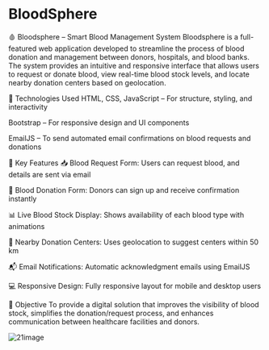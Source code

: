 # BloodSphere
🩸 Bloodsphere – Smart Blood Management System
Bloodsphere is a full-featured web application developed to streamline the process of blood donation and management between donors, hospitals, and blood banks. The system provides an intuitive and responsive interface that allows users to request or donate blood, view real-time blood stock levels, and locate nearby donation centers based on geolocation.

🔧 Technologies Used
HTML, CSS, JavaScript – For structure, styling, and interactivity

Bootstrap – For responsive design and UI components

EmailJS – To send automated email confirmations on blood requests and donations

🌟 Key Features
📥 Blood Request Form: Users can request blood, and details are sent via email

💉 Blood Donation Form: Donors can sign up and receive confirmation instantly

📊 Live Blood Stock Display: Shows availability of each blood type with animations

📍 Nearby Donation Centers: Uses geolocation to suggest centers within 50 km

📬 Email Notifications: Automatic acknowledgment emails using EmailJS

💻 Responsive Design: Fully responsive layout for mobile and desktop users

🎯 Objective
To provide a digital solution that improves the visibility of blood stock, simplifies the donation/request process, and enhances communication between healthcare facilities and donors.

![21image](https://github.com/user-attachments/assets/f674f809-5c3f-44cc-902d-833184d6e421)

